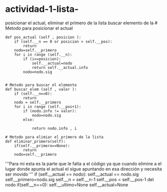 # actividad-1-lista-
posicionar el actual, eliminar el primero de la lista buscar elemento de la # Metodo para posicionar el actual

	def pos_actual (self , posicion ):
		if (self.__n == 0 or posicion > self.__pos):
			return
		nodo=self.__primero
		for i in range (self.__n):
			if (i==posicion):
				self.__actual=nodo
				return self.__actual.info
			nodo=nodo.sig


	# Metodo para buscar el elemento
	def buscar_elem (self , valor ):
		if (self.__n==0):
			return
		nodo = self.__primero
		for i in range (self.__pos+1):
			if (nodo.info != valor):
				nodo=nodo.sig
			else:
	
				return nodo.info , i 

	# Metodo para elimiar el primero de la lista 
	def eliminar_primero(self):
		if(self.__primero==None):
			return
		nodo=self.__primero
'''Para mi esta es la parte que le falta a el código ya que cuando elimine a el lugar donde apunta el actual el sigue apuntando en esa dirección y necesita ser movido '''
		if (self.__actual == nodo):
			self.__actual == nodo.sig
		self.__primero=nodo.sig
		self.__n = self.__n-1
		self.__pos = self.__pos-1
		del nodo
		if(self.__n==0):
			self.__ultimo=None
			self.__actual=None
